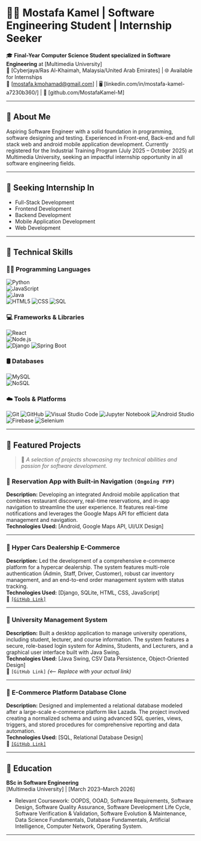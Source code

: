 # 👨‍💻 Mostafa Kamel | Software Engineering Student | Internship Seeker

🎓 **Final-Year Computer Science Student specialized in Software Engineering** at [Multimedia University]  
📍 [Cyberjaya/Ras Al-Khaimah, Malaysia/United Arab Emirates] | 🌐 Available for Internships  
📧 [mostafa.kmohamad@gmail.com] | 🖥️ [linkedin.com/in/mostafa-kamel-a7230b360/] | 🐙 [github.com/MostafaKamel-M]

---

## 🎯 About Me

Aspiring Software Engineer with a solid foundation in programming, software designing and testing. Experienced in Front-end, Back-end and full stack web and android mobile application development. 
Currently registered for the Industrial Training Program (July 2025 – October 2025) at Multimedia University, seeking an impactful internship opportunity in all software engineering fields. 


---

## 💼 Seeking Internship In

- Full-Stack Development
- Frontend Development 
- Backend Development
- Mobile Application Development
- Web Development

---

## 🔧 Technical Skills

### 🧑‍💻 Programming Languages
![Python](https://img.shields.io/badge/Python-3.x-F9DC5C?logo=python&logoColor=blue)  
![JavaScript]( https://img.shields.io/badge/JavaScript-F7DF1E?logo=javascript&logoColor=black)  
![Java]( https://img.shields.io/badge/Java-ED8B00?logo=java&logoColor=white)  
![HTML5](https://img.shields.io/badge/HTML5-E34F26?logo=html5&logoColor=white )
![CSS](https://img.shields.io/badge/CSS3-1572B6?logo=css3&logoColor=white )
![SQL](https://img.shields.io/badge/SQL-4479A1?logo=mysql&logoColor=white )

### 💻 Frameworks & Libraries
![React]( https://img.shields.io/badge/React-18.x-61DAFB?logo=react&logoColor=black)  
![Node.js]( https://img.shields.io/badge/Node.js-18.x-339933?logo=nodedotjs&logoColor=white)    
![Django]( https://img.shields.io/badge/Django-3.x-092E20?logo=django&logoColor=white)
![Spring Boot](https://img.shields.io/badge/Spring%20Boot-3.x-6DB33F?logo=springboot&logoColor=white )

### 🛢️ Databases
![MySQL]( https://img.shields.io/badge/MySQL-8.x-4479A1?logo=mysql&logoColor=white)  
![NoSQL](https://img.shields.io/badge/NoSQL-DB-E95420?logo=redis&logoColor=white )

### ☁️ Tools & Platforms
![Git](https://img.shields.io/badge/Git-F05032?logo=git&logoColor=white )
![GitHub](https://img.shields.io/badge/GitHub-100000?logo=github&logoColor=white )
![Visual Studio Code](https://img.shields.io/badge/VS%20Code-007ACC?logo=visualstudiocode&logoColor=white )
![Jupyter Notebook](https://img.shields.io/badge/Jupyter-F37626?logo=jupyter&logoColor=white )
![Android Studio](https://img.shields.io/badge/Android%20Studio-3DDC84?logo=androidstudio&logoColor=black )
![Firebase](https://img.shields.io/badge/Firebase-FFCA28?logo=firebase&logoColor=black )
![Selenium](https://img.shields.io/badge/Selenium-43B02A?logo=selenium&logoColor=white )


---

## 🧪 Featured Projects

> 📌 *A selection of projects showcasing my technical abilities and passion for software development.*

### 🎯 **Reservation App with Built-in Navigation** `(Ongoing FYP)`
**Description:** Developing an integrated Android mobile application that combines restaurant discovery, real-time reservations, and in-app navigation to streamline the user experience. It features real-time notifications and leverages the Google Maps API for efficient data management and navigation.  
**Technologies Used:** [Android, Google Maps API, UI/UX Design]  


---

### 🎯 **Hyper Cars Dealership E-Commerce**
**Description:** Led the development of a comprehensive e-commerce platform for a hypercar dealership. The system features multi-role authentication (Admin, Staff, Driver, Customer), robust car inventory management, and an end-to-end order management system with status tracking.  
**Technologies Used:** [Django, SQLite, HTML, CSS, JavaScript]  
🔗 [`[GitHub Link]` ](https://github.com/MostafaKamel-M/Hyper-Cars-Dealership-E-Commerce)

---

### 🎯 **University Management System**
**Description:** Built a desktop application to manage university operations, including student, lecturer, and course information. The system features a secure, role-based login system for Admins, Students, and Lecturers, and a graphical user interface built with Java Swing.  
**Technologies Used:** [Java Swing, CSV Data Persistence, Object-Oriented Design]  
🔗 `[GitHub Link]` *(<-- Replace with your actual link)*

---

### 🎯 **E-Commerce Platform Database Clone**
**Description:** Designed and implemented a relational database modeled after a large-scale e-commerce platform like Lazada. The project involved creating a normalized schema and using advanced SQL queries, views, triggers, and stored procedures for comprehensive reporting and data automation.  
**Technologies Used:** [SQL, Relational Database Design]  
🔗 [`[GitHub Link]` ](https://github.com/MostafaKamel-M/E-Commerce-shopping-Platform-Database-Clone-)


---

## 🏫 Education

**BSc in Software Engineering**  
[Multimedia University] | [March 2023–March 2026]  
- Relevant Coursework: OOPDS, OOAD, Software Requirements, Software Design, Software Quality Assurance, Software Development Life Cycle, Software Verification & Validation, Software Evolution & Maintenance, Data Science Fundamentals, Database Fundamentals, Artificial Intelligence, Computer Network, Operating System.
---

